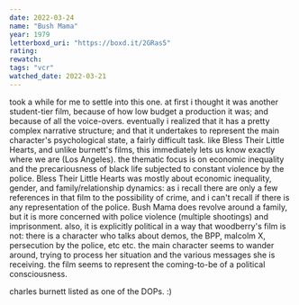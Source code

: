 ```yaml
---
date: 2022-03-24
name: "Bush Mama"
year: 1979
letterboxd_uri: "https://boxd.it/2GRas5"
rating: 
rewatch: 
tags: "vcr"
watched_date: 2022-03-21
---
```


took a while for me to settle into this one. at first i thought it was another student-tier film, because of how low budget a production it was; and because of all the voice-overs. eventually i realized that it has a pretty complex narrative structure; and that it undertakes to represent the main character's psychological state, a fairly difficult task. like Bless Their Little Hearts, and unlike burnett's films, this immediately lets us know exactly where we are (Los Angeles). the thematic focus is on economic inequality and the precariousness of black life subjected to constant violence by the police. Bless Their Little Hearts was mostly about economic inequality, gender, and family/relationship dynamics: as i recall there are only a few references in that film to the possibility of crime, and i can't recall if there is any representation of the police. Bush Mama does revolve around a family, but it is more concerned with police violence (multiple shootings) and imprisonment. also, it is explicitly political in a way that woodberry's film is not: there is a character who talks about demos, the BPP, malcolm X, persecution by the police, etc etc. the main character seems to wander around, trying to process her situation and the various messages she is receiving. the film seems to represent the coming-to-be of a political consciousness.

charles burnett listed as one of the DOPs. :)
